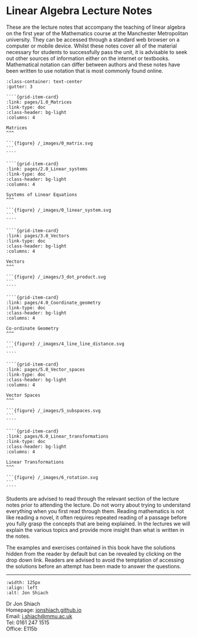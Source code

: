# Linear Algebra Lecture Notes

These are the lecture notes that accompany the teaching of linear algebra on the first year of the Mathematics course at the Manchester Metropolitan university. They can be accessed through a standard web browser on a computer or mobile device. Whilst these notes cover all of the material necessary for students to successfully pass the unit, it is advisable to seek out other sources of information either on the internet or textbooks. Mathematical notation can differ between authors and these notes have been written to use notation that is most commonly found online.

`````{grid} 1 1 2 3
:class-container: text-center
:gutter: 3

````{grid-item-card}
:link: pages/1.0_Matrices
:link-type: doc
:class-header: bg-light
:columns: 4

Matrices
^^^

```{figure} /_images/0_matrix.svg
```
````

````{grid-item-card}
:link: pages/2.0_Linear_systems
:link-type: doc
:class-header: bg-light
:columns: 4

Systems of Linear Equations
^^^

```{figure} /_images/0_linear_system.svg
```
````

````{grid-item-card}
:link: pages/3.0_Vectors
:link-type: doc
:class-header: bg-light
:columns: 4

Vectors
^^^

```{figure} /_images/3_dot_product.svg
```
````

````{grid-item-card}
:link: pages/4.0_Coordinate_geometry
:link-type: doc
:class-header: bg-light
:columns: 4

Co-ordinate Geometry
^^^

```{figure} /_images/4_line_line_distance.svg
```
````

````{grid-item-card}
:link: pages/5.0_Vector_spaces
:link-type: doc
:class-header: bg-light
:columns: 4

Vector Spaces
^^^

```{figure} /_images/5_subspaces.svg
```
````

````{grid-item-card}
:link: pages/6.0_Linear_transformations
:link-type: doc
:class-header: bg-light
:columns: 4

Linear Transformations
^^^

```{figure} /_images/6_rotation.svg
```
````
`````

Students are advised to read through the relevant section of the lecture notes prior to attending the lecture. Do not worry about trying to understand everything when you first read through them. Reading mathematics is not like reading a novel, it often requires repeated reading of a passage before you fully grasp the concepts that are being explained. In the lectures we will explain the various topics and provide more insight than what is written in the notes.

The examples and exercises contained in this book have the solutions hidden from the reader by default but can be revealed by clicking on the drop down link. Readers are advised to avoid the temptation of accessing the solutions before an attempt has been made to answer the questions.

---

```{image} ./_images/jon_Shiach.jpeg
:width: 125px
:align: left
:alt: Jon Shiach
```

Dr Jon Shiach <br>
Homepage: <a href="https://jonshiach.github.io/" target="_blank">jonshiach.github.io</a> <br>
Email: <a href="mailto:j.shiach@mmu.ac.uk">j.shiach@mmu.ac.uk</a> <br>
Tel: 0161 247 1515 <br>
Office: E115b
